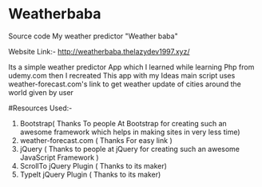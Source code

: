 # Weatherbaba
Source code My weather predictor "Weather baba"

Website Link:- http://weatherbaba.thelazydev1997.xyz/




Its a simple weather predictor App which I learned while learning Php from udemy.com then I recreated This app with my Ideas main script uses weather-forecast.com's link to get weather update of cities around the world given by user


#Resources Used:-


1. Bootstrap( Thanks To people At Bootstrap for creating such an awesome framework which helps in making sites in very less time)
2. weather-forecast.com ( Thanks For easy link )
3. jQuery ( Thanks to people at jQuery for creating such an awesome JavaScript Framework )
4. ScrollTo jQuery Plugin ( Thanks to its maker)
5. TypeIt jQuery Plugin ( Thanks to its maker)
